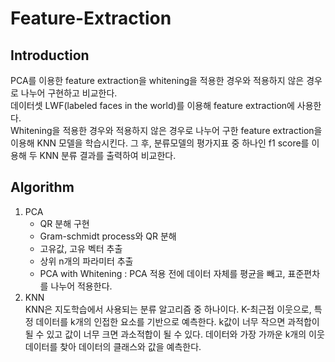 # Feature-Extraction 

## Introduction
PCA를 이용한 feature extraction을 whitening을 적용한 경우와 적용하지 않은 경우로 나누어 구현하고 비교한다.   
데이터셋 LWF(labeled faces in the world)를 이용해 feature extraction에 사용한다.   
Whitening을 적용한 경우와 적용하지 않은 경우로 나누어 구한 feature extraction을 이용해 KNN 모델을 학습시킨다. 그 후, 분류모델의 평가지표 중 하나인 f1 score를 이용해 두 KNN 분류 결과를 출력하여 비교한다.  

## Algorithm
1. PCA  
    - QR 분해 구현
    - Gram-schmidt process와 QR 분해
    - 고유값, 고유 벡터 추출
    - 상위 n개의 파라미터 추출
    - PCA with Whitening : PCA 적용 전에 데이터 자체를 평균을 빼고, 표준편차를 나누어 적용한다. 
2. KNN  
KNN은 지도학습에서 사용되는 분류 알고리즘 중 하나이다. K-최근접 이웃으로, 특정 데이터를 k개의 인접한 요소를 기반으로 예측한다. k값이 너무 작으면 과적합이 
될 수 있고 값이 너무 크면 과소적합이 될 수 있다. 데이터와 가장 가까운 k개의 이웃 데이터를 찾아 데이터의 클래스와 값을 예측한다.  